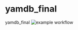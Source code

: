 # yamdb_final
yamdb_final
![example workflow](https://github.com/AnnaUstiuzhanina/yamdb_final/actions/workflows/yamdb_workflow.yml/badge.svg)
